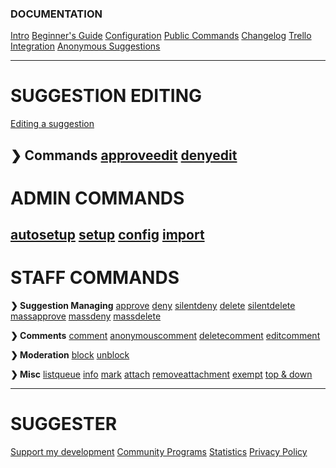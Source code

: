 
### **DOCUMENTATION**
[Intro](home.md)
[Beginner's Guide](beginner-guide.md)
[Configuration](config/configuration.md)
[Public Commands](sumup.md)
[Changelog](changelog.md)
[Trello Integration](/topics/trello/intro.md)
[Anonymous Suggestions](/topics/anonymous-suggestions.md)

---
# **SUGGESTION EDITING**
[Editing a suggestion](editing/suggestion-editing.md)

**❯ Commands**
[approveedit](editing/approveedit.md)
[denyedit](editing/denyedit.md)
---
# **ADMIN COMMANDS**
[autosetup](admin/autosetup.md)
[setup](admin/setup.md)
[config](config/configuration.md)
[import](admin/import.md)
---

# **STAFF COMMANDS**

**❯ Suggestion Managing**
[approve](staff/approve.md)
[deny](staff/deny.md)
[silentdeny](staff/silentdeny.md)
[delete](staff/delete.md)
[silentdelete](staff/silentdelete.md)
[massapprove](staff/massapprove.md)
[massdeny](staff/massdeny.md)
[massdelete](staff/massdelete.md)

**❯ Comments**
[comment](staff/comment.md)
[anonymouscomment](staff/acomment.md)
[deletecomment](staff/deletecomment.md)
[editcomment](editing/comment-editing.md)

**❯ Moderation**
[block](staff/block.md)
[unblock](staff/unblock.md)

**❯ Misc**
[listqueue](staff/listqueue.md)
[info](staff/info.md)
[mark](staff/mark.md)
[attach](staff/attach.md)
[removeattachment](staff/removeattachment.md)
[exempt](staff/exempt.md)
[top & down](staff/top-n-down.md)

---

# **SUGGESTER**
[Support my development](topics/supporting.md)
[Community Programs](community-programs.md)
[Statistics](botstats.md)
[Privacy Policy](legal.md)

